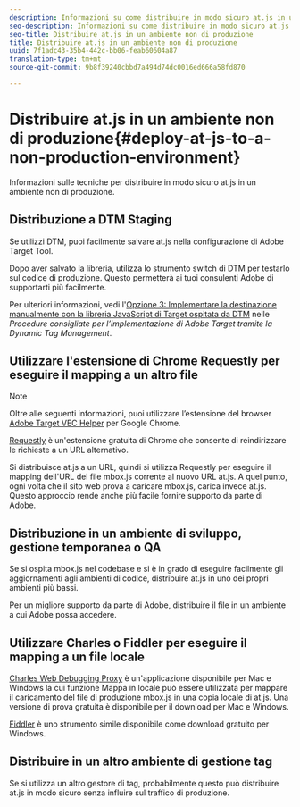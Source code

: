 ```yaml
---
description: Informazioni su come distribuire in modo sicuro at.js in un ambiente non di produzione.
seo-description: Informazioni su come distribuire in modo sicuro at.js in un ambiente non di produzione.
seo-title: Distribuire at.js in un ambiente non di produzione
title: Distribuire at.js in un ambiente non di produzione
uuid: 7f1adc43-35b4-442c-bb06-feab60604a87
translation-type: tm+mt
source-git-commit: 9b8f39240cbbd7a494d74dc0016ed666a58fd870

---
```



# Distribuire at.js in un ambiente non di produzione{#deploy-at-js-to-a-non-production-environment}

Informazioni sulle tecniche per distribuire in modo sicuro at.js in un ambiente non di produzione.

## Distribuzione a DTM Staging

Se utilizzi DTM, puoi facilmente salvare at.js nella configurazione di Adobe Target Tool.

Dopo aver salvato la libreria, utilizza lo strumento switch di DTM per testarlo sul codice di produzione. Questo permetterà ai tuoi consulenti Adobe di supportarti più facilmente.

Per ulteriori informazioni, vedi l&#39;[Opzione 3: Implementare la destinazione manualmente con la libreria JavaScript di Target ospitata da DTM](https://marketing.adobe.com/resources/help/en_US/dtm/target/t_implementing-target-manually-js-hosted-dtm.html) nelle _Procedure consigliate per l’implementazione di Adobe Target tramite la Dynamic Tag Management_.

## Utilizzare l&#39;estensione di Chrome Requestly per eseguire il mapping a un altro file

>[!NOTE]
>
>Oltre alle seguenti informazioni, puoi utilizzare l’estensione del browser [Adobe Target VEC Helper](/help/c-experiences/c-visual-experience-composer/r-troubleshoot-composer/vec-helper-browser-extension.md) per Google Chrome.

[Requestly](https://chrome.google.com/webstore/detail/requestly/mdnleldcmiljblolnjhpnblkcekpdkpa?hl=en) è un&#39;estensione gratuita di Chrome che consente di reindirizzare le richieste a un URL alternativo.

Si distribuisce at.js a un URL, quindi si utilizza Requestly per eseguire il mapping dell&#39;URL del file mbox.js corrente al nuovo URL at.js. A quel punto, ogni volta che il sito web prova a caricare mbox.js, carica invece at.js. Questo approccio rende anche più facile fornire supporto da parte di Adobe.

## Distribuzione in un ambiente di sviluppo, gestione temporanea o QA

Se si ospita mbox.js nel codebase e si è in grado di eseguire facilmente gli aggiornamenti agli ambienti di codice, distribuire at.js in uno dei propri ambienti più bassi.

Per un migliore supporto da parte di Adobe, distribuire il file in un ambiente a cui Adobe possa accedere.

## Utilizzare Charles o Fiddler per eseguire il mapping a un file locale

[Charles Web Debugging Proxy](https://www.charlesproxy.com/) è un&#39;applicazione disponibile per Mac e Windows la cui funzione Mappa in locale può essere utilizzata per mappare il caricamento del file di produzione mbox.js in una copia locale di at.js. Una versione di prova gratuita è disponibile per il download per Mac e Windows.

[Fiddler](https://www.telerik.com/fiddler) è uno strumento simile disponibile come download gratuito per Windows.

## Distribuire in un altro ambiente di gestione tag

Se si utilizza un altro gestore di tag, probabilmente questo può distribuire at.js in modo sicuro senza influire sul traffico di produzione.